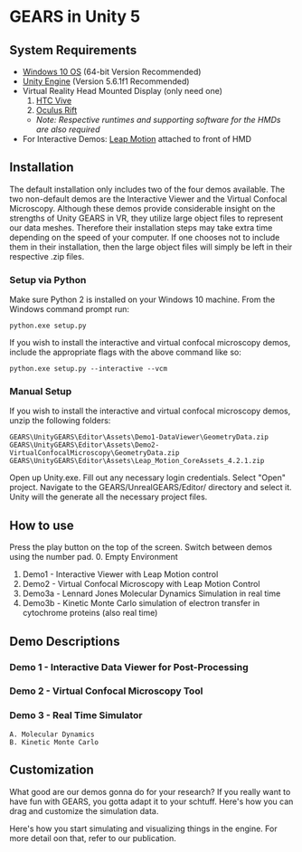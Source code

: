 # GEARS in Unity 5

## System Requirements
* [Windows 10 OS](https://www.microsoft.com/en-us/windows/) (64-bit Version Recommended)
* [Unity Engine](https://unity3d.com/) (Version 5.6.1f1 Recommended)
* Virtual Reality Head Mounted Display (only need one)
  1. [HTC Vive](https://www.vive.com/)
  2. [Oculus Rift](https://www.oculus.com/)
  * *Note: Respective runtimes and supporting software for the HMDs are also required*
* For Interactive Demos: [Leap Motion](https://www.leapmotion.com/) attached to front of HMD

## Installation
The default installation only includes two of the four demos available. The two non-default demos are the Interactive Viewer and the Virtual Confocal Microscopy. Although these demos provide considerable insight on the strengths of Unity GEARS in VR, they utilize large object files to represent our data meshes. Therefore their installation steps may take extra time depending on the speed of your computer. If one chooses not to include them in their installation, then the large object files will simply be left in their respective .zip files.

### Setup via Python
Make sure Python 2 is installed on your Windows 10 machine. From the Windows command prompt run:
```
python.exe setup.py
```
If you wish to install the interactive and virtual confocal microscopy demos, include the appropriate flags with the above command like so:
```
python.exe setup.py --interactive --vcm
```
### Manual Setup
If you wish to install the interactive and virtual confocal microscopy demos, unzip the following folders:
```
GEARS\UnityGEARS\Editor\Assets\Demo1-DataViewer\GeometryData.zip
GEARS\UnityGEARS\Editor\Assets\Demo2-VirtualConfocalMicroscopy\GeometryData.zip
GEARS\UnityGEARS\Editor\Assets\Leap_Motion_CoreAssets_4.2.1.zip
```
Open up Unity.exe. Fill out any necessary login credentials. Select "Open" project. Navigate to the GEARS/UnrealGEARS/Editor/ directory and select it. Unity will the generate all the necessary project files.

## How to use
 Press the play button on the top of the screen. Switch between demos using the number pad.
 0. Empty Environment
 1. Demo1 - Interactive Viewer with Leap Motion control
 2. Demo2 - Virtual Confocal Microscopy with Leap Motion Control
 3. Demo3a - Lennard Jones Molecular Dynamics Simulation in real time
 4. Demo3b - Kinetic Monte Carlo simulation of electron transfer in cytochrome proteins (also real time)

## Demo Descriptions
### Demo 1 - Interactive Data Viewer for Post-Processing
### Demo 2 - Virtual Confocal Microscopy Tool
### Demo 3 - Real Time Simulator
    A. Molecular Dynamics
    B. Kinetic Monte Carlo

## Customization
What good are our demos gonna do for your research? If you really want to have fun with GEARS, you gotta adapt it to your schtuff. Here's how you can drag and customize the simulation data.

Here's how you start simulating and visualizing things in the engine. For more detail oon that, refer to our publication.